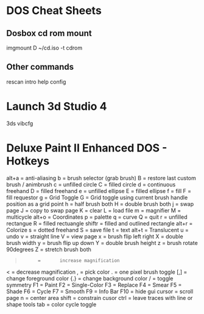 # DOS Cheat Sheets

## Dosbox cd rom mount 
imgmount D ~/cd.iso -t cdrom

## Other commands
rescan
intro
help
config

# Launch 3d Studio 4
3ds vibcfg


# Deluxe Paint II Enhanced DOS - Hotkeys

alt+a	=		anti-aliasing
b			=		brush selector (grab brush)
B			=		restore last custom brush / animbrush
c			=		unfilled circle
C			=		filled circle
d			= 		continuous freehand
D			=		filled freehand
e			=		unfilled ellipse
E			=		filled ellipse
f			=		fill
F			=		fill requestor
g			=		Grid Toggle
G			=		Grid toggle using current brush handle position as a grid point
h			=		half brush both
H			=		double brush both
j			=		swap page
J			=		copy to swap page
K			=		clear
L			=		load file
m			=		magnifier
M			=		multicycle
alt+o	=		Coordinates
p			=		palette
q			=		curve
Q			=		quit
r			=		unfilled rectangue
R			=		filled rectuangle
shiftr	=		filled and outlined rectangle
alt+r		=		Colorize
s			=		dotted freehand
S			=		save file
t			=		text
alt+t		=		Translucent
u			=		undo
v			= 		straight line
V			=		view page
x			=		brush flip left right
X			=		double brush width
y			=		brush flip up down
Y			=		double brush height
z			=		brush rotate 90degrees
Z			=		stretch brush both
>			=		increase magnification
<			=		decrease magnification
,			=		pick color
.			=		one pixel brush toggle
[,]			=		change foreground color
{.}		=		change background color
/			=		toggle symmetry
F1			=		Paint
F2			=		Single-Color
F3			=		Replace
F4			=		Smear
F5			=		Shade
F6			=		Cycle
F7			=		Smooth
F9			=		Info Bar
F10		=		hide gui
cursor	=		scroll page
n			=		center area
shift		=		constrain cusor
ctrl		=		leave traces with line or shape tools
tab		=		color cycle toggle
